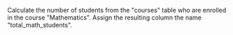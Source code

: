 Calculate the number of students from the "courses" table who are enrolled in the course "Mathematics". Assign the resulting column the name "total_math_students".